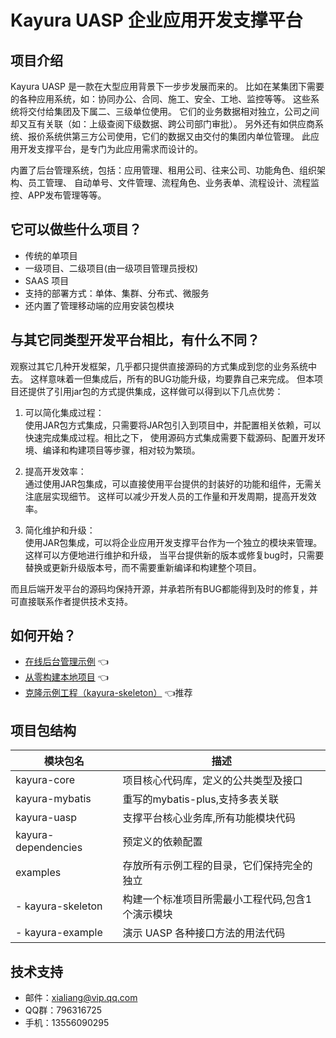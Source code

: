 # Kayura UASP 企业应用开发支撑平台

## 项目介绍

Kayura UASP 是一款在大型应用背景下一步步发展而来的。
比如在某集团下需要的各种应用系统，如：协同办公、合同、施工、安全、工地、监控等等。
这些系统将交付给集团及下属二、三级单位使用。
它们的业务数据相对独立，公司之间却又互有关联（如：上级查阅下级数据、跨公司部门审批）。
另外还有如供应商系统、报价系统供第三方公司使用，它们的数据又由交付的集团内单位管理。
此应用开发支撑平台，是专门为此应用需求而设计的。

内置了后台管理系统，包括：应用管理、租用公司、往来公司、功能角色、组织架构、员工管理、
自动单号、文件管理、流程角色、业务表单、流程设计、流程监控、APP发布管理等等。

## 它可以做些什么项目？

- 传统的单项目
- 一级项目、二级项目(由一级项目管理员授权)
- SAAS 项目
- 支持的部署方式：单体、集群、分布式、微服务
- 还内置了管理移动端的应用安装包模块

## 与其它同类型开发平台相比，有什么不同？

观察过其它几种开发框架，几乎都只提供直接源码的方式集成到您的业务系统中去。
这样意味着一但集成后，所有的BUG功能升级，均要靠自己来完成。
但本项目还提供了引用jar包的方式提供集成，这样做可以得到以下几点优势：

1. 可以简化集成过程：  
   使用JAR包方式集成，只需要将JAR包引入到项目中，并配置相关依赖，可以快速完成集成过程。相比之下，
   使用源码方式集成需要下载源码、配置开发环境、编译和构建项目等步骤，相对较为繁琐。

2. 提高开发效率：  
   通过使用JAR包集成，可以直接使用平台提供的封装好的功能和组件，无需关注底层实现细节。
   这样可以减少开发人员的工作量和开发周期，提高开发效率。

3. 简化维护和升级：  
   使用JAR包集成，可以将企业应用开发支撑平台作为一个独立的模块来管理。这样可以方便地进行维护和升级，
   当平台提供新的版本或修复bug时，只需要替换或更新升级版本号，而不需要重新编译和构建整个项目。

而且后端开发平台的源码均保持开源，并承若所有BUG都能得到及时的修复，并可直接联系作者提供技术支持。

## 如何开始？

- [在线后台管理示例](https://uasp.kayura.org) :point_left:
- [从零构建本地项目](help-doc/new-project.md) :point_left:
- [克隆示例工程（kayura-skeleton）](examples/kayura-skeleton) :point_left:推荐

## 项目包结构

| 模块包名                | 描述                        |
|---------------------|---------------------------|
| kayura-core         | 项目核心代码库，定义的公共类型及接口        |
| kayura-mybatis      | 重写的mybatis-plus,支持多表关联    |
| kayura-uasp         | 支撑平台核心业务库,所有功能模块代码        |
| kayura-dependencies | 预定义的依赖配置                  |
| examples            | 存放所有示例工程的目录，它们保持完全的独立     |
| - kayura-skeleton   | 构建一个标准项目所需最小工程代码,包含1个演示模块 |
| - kayura-example    | 演示 UASP 各种接口方法的用法代码       |

## 技术支持

- 邮件：xialiang@vip.qq.com
- QQ群：796316725
- 手机：13556090295